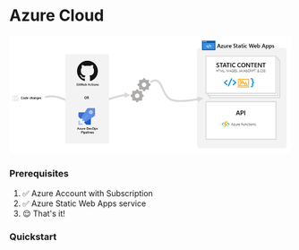 # Azure Cloud

![alt text](/docs/image.png)

### Prerequisites

1. ✅ Azure Account with Subscription
2. ✅ Azure Static Web Apps service
3. 😌 That's it!

### Quickstart
